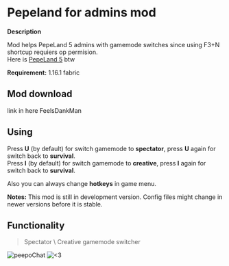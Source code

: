 # Pepeland for admins mod

**Description**

Mod helps PepeLand 5 admins with gamemode switches since using F3+N shortcup requiers op permision.<br>
Here is [PepeLand 5](https://pepeland.club/) btw

**Requirement:** 1.16.1 fabric

## Mod download

link in here FeelsDankMan

## Using

Press **U** (by default) for switch gamemode to **spectator**, press **U** again for switch back to **survival**.<br>
Press **I** (by default) for switch gamemode to **creative**, press **I** again for switch back to **survival**.

Also you can always change **hotkeys** in game menu.

**Notes:** This mod is still in development version. Config files might change in newer versions before it is stable.

## Functionality

> Spectator \ Creative gamemode switcher

![peepoChat](https://cdn.betterttv.net/emote/5e1bd08688e62a5f14dc6316/3x) ![<3](https://static-cdn.jtvnw.net/emoticons/v1/555555584/3.0)
